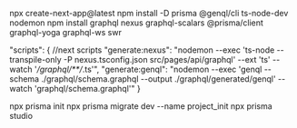 npx create-next-app@latest
npm install -D prisma @genql/cli ts-node-dev nodemon
npm install graphql nexus graphql-scalars @prisma/client graphql-yoga graphql-ws swr

"scripts": {
//next scripts
"generate:nexus": "nodemon --exec 'ts-node --transpile-only -P nexus.tsconfig.json src/pages/api/graphql' --ext 'ts' --watch '_/graphql/\*\*/_.ts'",
"generate:genql": "nodemon --exec 'genql --schema ./graphql/schema.graphql --output ./graphql/generated/genql' --watch 'graphql/schema.graphql'"
}

npx prisma init
npx prisma migrate dev --name project_init
npx prisma studio
